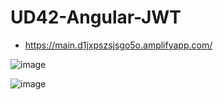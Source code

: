 # UD42-Angular-JWT

- https://main.d1jxpszsjsgo5o.amplifyapp.com/

![image](https://user-images.githubusercontent.com/108835310/190918881-80fead2f-47ba-4459-b317-31d3155de5a2.png)

![image](https://user-images.githubusercontent.com/108835310/190918891-9cd61938-9fdf-44c8-b57d-baa0ce6eaaa5.png)
